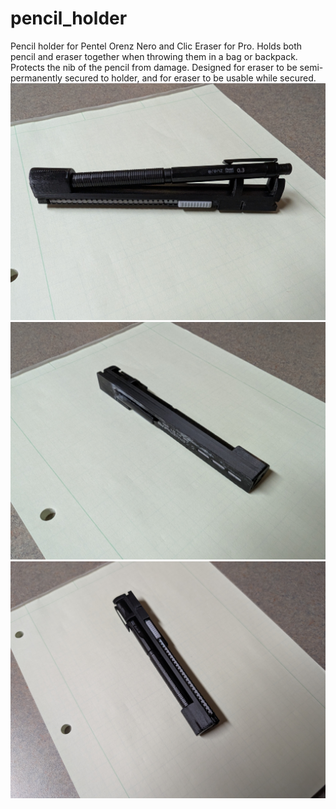# pencil_holder
Pencil holder for Pentel Orenz Nero and Clic Eraser for Pro. Holds both pencil and eraser together when throwing them in a bag or backpack. Protects the nib of the pencil from damage. Designed for eraser to be semi-permanently secured to holder, and for eraser to be usable while secured.
![](pencil_holder_2.jpg)
![](pencil_holder_1.jpg)
![](pencil_holder_0.jpg)

